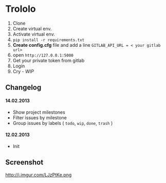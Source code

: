 # Trololo

1. Clone
2. Create virtual env.
3. Activate virtual env.
4. `pip install -r requirements.txt`
5. **Create config.cfg** file and add a line `GITLAB_API_URL = < your gitlab url>`
6. open `http://127.0.0.1:5000`
7. Get your private token from gitlab
8. Login
9. Cry - _WIP_

## Changelog

#### 14.02.2013

 * Show project milestones
 * Filter issues by milestone
 * Group issues by labels ( `todo`, `wip`, `done`, `trash` )

#### 12.02.2013

 * Init

## Screenshot

http://i.imgur.com/LJzPtKe.png
